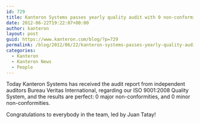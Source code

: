 ```yaml
---
id: 729
title: Kanteron Systems passes yearly quality audit with 0 non-conformities
date: 2012-06-22T19:22:07+00:00
author: kanteron
layout: post
guid: https://www.kanteron.com/blog/?p=729
permalink: /blog/2012/06/22/kanteron-systems-passes-yearly-quality-audit-with-0-non-conformities/
categories:
  - Kanteron
  - Kanteron News
  - People
---
```

Today Kanteron Systems has received the audit report from independent auditors Bureau Veritas International, regarding our ISO 9001:2008 Quality System, and the results are perfect: 0 major non-conformities, and 0 minor non-conformities.

Congratulations to everybody in the team, led by Juan Tatay!